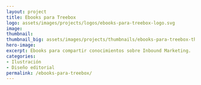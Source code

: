 ```yaml
---
layout: project
title: Ebooks para Treebox
logo: assets/images/projects/logos/ebooks-para-treebox-logo.svg
image:
thumbnail:
thumbnail_big: assets/images/projects/thumbnails/ebooks-para-treebox-thumbnail-big.png
hero-image:
excerpt: Ebooks para compartir conocimientos sobre Inbound Marketing.
categories:
- Ilustración
- Diseño editorial
permalink: /ebooks-para-treebox/
---
```


